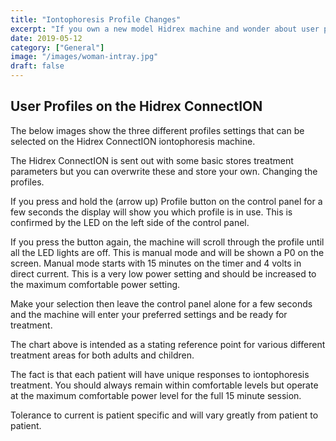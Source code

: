 ```yaml
---
title: "Iontophoresis Profile Changes"
excerpt: "If you own a new model Hidrex machine and wonder about user profile, read our guide & suggestions."
date: 2019-05-12
category: ["General"]
image: "/images/woman-intray.jpg"
draft: false
---
```



## User Profiles on the Hidrex ConnectION

The below images show the three different profiles settings that can be selected on the Hidrex ConnectION iontophoresis machine.

The Hidrex ConnectION is sent out with some basic stores treatment parameters but you can overwrite these and store your own.
Changing the profiles.

If you press and hold the (arrow up) Profile button on the control panel for a few seconds the display will show you which profile is in use. This is confirmed by the LED on the left side of the control panel.

If you press the button again, the machine will scroll through the profile until all the LED lights are off. This is manual mode and will be shown a P0 on the screen. Manual mode starts with 15 minutes on the timer and 4 volts in direct current. This is a very low power setting and should be increased to the maximum comfortable power setting.

Make your selection then leave the control panel alone for a few seconds and the machine will enter your preferred settings and be ready for treatment.

The chart above is intended as a stating reference point for various different treatment areas for both adults and children.

The fact is that each patient will have unique responses to iontophoresis treatment. You should always remain within comfortable levels but operate at the maximum comfortable power level for the full 15 minute session.

Tolerance to current is patient specific and will vary greatly from patient to patient.
